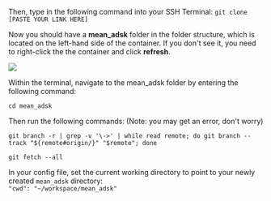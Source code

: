Then, type in the following command into your SSH Terminal:
  `git clone [PASTE YOUR LINK HERE]`

Now you should have a **mean_adsk** folder in the folder structure, which is located on the left-hand side of the container. If you don't see it, you need to right-click the the container and click **refresh**. 

![](http://i63.tinypic.com/52yzyq.jpg)


Within the terminal, navigate to the mean_adsk folder by entering the following command: 

  `cd mean_adsk`


Then run the following commands: (Note: you may get an error, don't worry)
 
   `git branch -r | grep -v '\->' | while read remote; do git branch --track "${remote#origin/}" "$remote"; done`
   
   `git fetch --all`

In your config file, set the current working directory to point to your newly created `mean_adsk` directory:  
   `"cwd": "~/workspace/mean_adsk"` 
